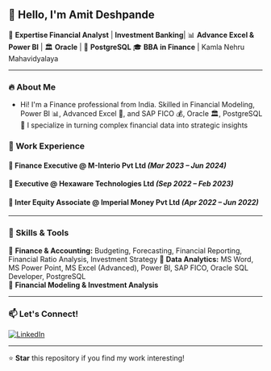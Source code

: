 ## 👋 Hello, I'm Amit Deshpande

🔹 **Expertise Financial Analyst** | **Investment Banking**| 📊 **Advance Excel & Power BI** | 🏛️ **Oracle** | 🐘 **PostgreSQL**
🎓 **BBA in Finance** | Kamla Nehru Mahavidyalaya 

---

### 🔥 About Me

- Hi! I'm a Finance professional from India. Skilled in Financial Modeling, Power BI 📊, Advanced Excel 📑, and SAP FICO 💰, Oracle 🏛️, PostgreSQL 🐘 I specialize in turning complex financial data into strategic insights

### 💼 Work Experience

#### **📌 Finance Executive @ M-Interio Pvt Ltd** *(Mar 2023 – Jun 2024)*

#### **📌 Executive @ Hexaware Technologies Ltd** *(Sep 2022 – Feb 2023)*

#### **📌 Inter Equity Associate @ Imperial Money Pvt Ltd** *(Apr 2022 – Jun 2022)*

---

### 🚀 Skills & Tools

🔹 **Finance & Accounting:** Budgeting, Forecasting, Financial Reporting, Financial Ratio Analysis, Investment Strategy
🔹 **Data Analytics:** MS Word, MS Power Point, MS Excel (Advanced), Power BI, SAP FICO, Oracle SQL Developer, PostgreSQL  
🔹 **Financial Modeling & Investment Analysis**  
 

---

### 📫 Let's Connect!
[![LinkedIn](https://img.shields.io/badge/LinkedIn-%230077B5.svg?style=for-the-badge&logo=linkedin&logoColor=white)](https://www.linkedin.com/in/amitdeshpande31/) 

---

⭐ **Star** this repository if you find my work interesting!
